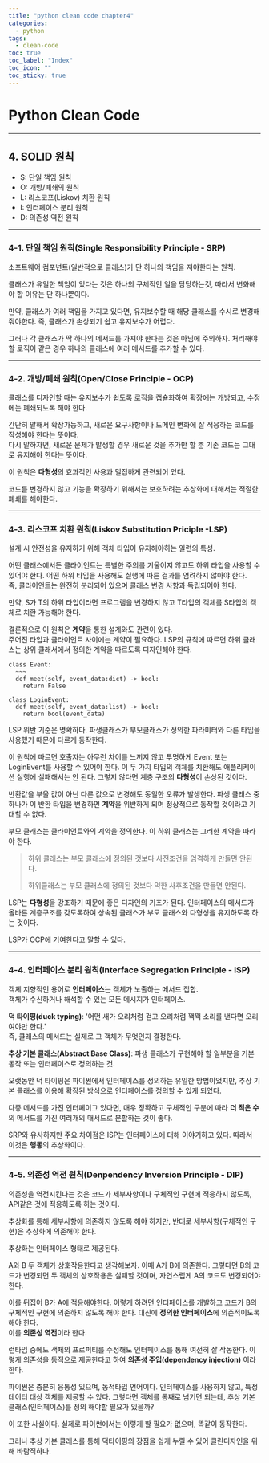 ```yaml
---
title: "python clean code chapter4"
categories:
  - python
tags:
  - clean-code
toc: true
toc_label: "Index"
toc_icon: ""
toc_sticky: true
---
```

# Python Clean Code

---

## 4. SOLID 원칙

+ S: 단일 책임 원칙
+ O: 개방/폐쇄의 원칙
+ L: 리스코프(Liskov) 치환 원칙
+ I: 인터페이스 분리 원칙
+ D: 의존성 역전 원칙

---

### 4-1. 단일 책임 원칙(Single Responsibility Principle - SRP)

소프트웨어 컴포넌트(일반적으로 클래스)가 단 하나의 책임을 져야한다는 원칙.

클래스가 유일한 책임이 있다는 것은 하나의 구체적인 일을 담당하는것, 따라서 변화해야 할 이유는 단 하나뿐이다.

만약, 클래스가 여러 책임을 가지고 있다면, 유지보수할 때 해당 클래스를 수시로 변경해줘야한다. 즉, 클래스가 손상되기 쉽고 유지보수가 어렵다.

그러나 각 클래스가 딱 하나의 메서드를 가져야 한다는 것은 아님에 주의하자. 처리해야할 로직이 같은 경우 하나의 클래스에 여러 메서드를 추가할 수 있다.

---

### 4-2. 개방/폐쇄 원칙(Open/Close Principle - OCP)

클래스를 디자인할 때는 유지보수가 쉽도록 로직을 캡슐화하여 확장에는 개방되고, 수정에는 폐쇄되도록 해야 한다.

간단히 말해서 확장가능하고, 새로운 요구사항이나 도메인 변화에 잘 적응하는 코드를 작성해야 한다는 뜻이다.  
다시 말하자면, 새로운 문제가 발생할 경우 새로운 것을 추가만 할 뿐 기존 코드는 그대로 유지해야 한다는 뜻이다.

이 원칙은 **다형성**의 효과적인 사용과 밀접하게 관련되어 있다.

코드를 변경하지 않고 기능을 확장하기 위해서는 보호하려는 추상화에 대해서는 적절한 폐쇄를 해야한다.

---

### 4-3. 리스코프 치환 원칙(Liskov Substitution Priciple -LSP)

설계 시 안전성을 유지하기 위해 객체 타입이 유지해야하는 일련의 특성.

어떤 클래스에서든 클라이언트는 특별한 주의를 기울이지 않고도 하위 타입을 사용할 수 있어야 한다. 어떤 하위 타입을 사용해도 실행에 따른 결과를 염려하지 않아야 한다.  
즉, 클라이언트는 완전히 분리되어 있으며 클래스 변경 사항과 독립되어야 한다.

만약, S가 T의 하위 타입이라면 프로그램을 변경하지 않고 T타입의 객체를 S타입의 객체로 치환 가능해야 한다.

결론적으로 이 원칙은 **계약**을 통한 설계와도 관련이 있다.  
주어진 타입과 클라이언트 사이에는 계약이 필요하다.
LSP의 규칙에 따르면 하위 클래스는 상위 클래서에서 정의한 계약을 따르도록 디자인해야 한다.

```
class Event:
  ~~~
  def meet(self, event_data:dict) -> bool:
    return False

class LoginEvent:
  def meet(self, event_data:list) -> bool:
    return bool(event_data)

```

LSP 위반 기준은 명확하다. 파생클래스가 부모클래스가 정의한  파라미터와 다른 타입을 사용했기 때문에 다르게 동작한다.

이 원칙에 따르면 호출자는 아무런 차이를 느끼지 않고 투명하게 Event 또는 LoginEvent를 사용할 수 있어야 한다. 이 두 가지 타입의 객체를 치환해도 애플리케이션 실행에 실패해서는 안 된다. 그렇지 않다면 계층 구조의 **다형성**이 손상된 것이다.

반환값을 부울 값이 아닌 다른 값으로 변경해도 동일한 오류가 발생한다. 파생 클래스 중 하나가 이 반환 타입을 변경하면 **계약**을 위반하게 되며 정상적으로 동작할 것이라고 기대할 수 없다.

부모 클래스는 클라이언트와의 계약을 정의한다. 이 하위 클래스는 그러한 계약을 따라야 한다.
> 하위 클래스는 부모 클래스에 정의된 것보다 사전조건을 엄격하게 만들면 안된다.
>
>하위클래스는 부모 클래스에 정의된 것보다 약한 사후조건을 만들면 안된다.

LSP는 **다형성**을 강조하기 때문에 좋은 디자인의 기초가 된다.
인터페이스의 메서드가 올바른 계층구조를 갖도록하여 상속된 클래스가 부모 클래스와 다형성을 유지하도록 하는 것이다.

LSP가 OCP에 기여한다고 말할 수 있다.

---

### 4-4. 인터페이스 분리 원칙(Interface Segregation Principle - ISP)


객체 지향적인 용어로 **인터페이스**는 객체가 노출하는 메서드 집합.  
객체가 수신하거나 해석할 수 있는 모든 메시지가 인터페이스.

**덕 타이핑(duck typing)**: '어떤 새가 오리처럼 걷고 오리처럼 꽥꽥 소리를 낸다면 오리여야만 한다.'  
즉, 클래스의 메서드는 실제로 그 객체가 무엇인지 결정한다.

**추상 기본 클래스(Abstract Base Class)**: 파생 클래스가 구현해야 할 일부분을 기본 동작 또는 인터페이스로 정의하는 것.

오랫동안 덕 타이핑은 파이썬에서 인터페이스를 정의하는 유일한 방법이었지만, 추상 기본 클래스를 이용해 확장된 방식으로 인터페이스를 정의할 수 있게 되었다.

다중 메서드를 가진 인터페이그 있다면, 매우 정확하고 구체적인 구분에 따라 **더 적은 수**의 메서드를 가진 여러개의 매서드로 분할하는 것이 좋다.

SRP와 유사하지만 주요 차이점은 ISP는 인터페이스에 대해 이야기하고 있다. 따라서 이것은 **행동**의 추상화이다.


---

### 4-5. 의존성 역전 원칙(Denpendency Inversion Principle - DIP)

의존성을 역전시킨다는 것은 코드가 세부사항이나 구체적인 구현에 적응하지 않도록, API같은 것에 적응하도록 하는 것이다.

추상화를 통해 세부사항에 의존하지 않도록 해야 하지만, 반대로 세부사항(구체적인 구현)은 추상화에 의존해야 한다.

추상화는 인터페이스 형태로 제공된다.

A와 B 두 객체가 상호작용한다고 생각해보자. 이때 A가 B에 의존한다. 그렇다면 B의 코드가 변경되면 두 객체의 상호작용은 실패할 것이며, 자연스럽게 A의 코드도 변경되어야 한다.

이를 뒤집어 B가 A에 적응해야한다.
이렇게 하려면 인터페이스를 개발하고 코드가 B의 구체적인 구현에 의존하지 않도록 해야 한다. 대신에 **정의한 인터페이스**에 의존적이도록 해야 한다.  
이를 **의존성 역전**이라 한다.

런타임 중에도 객체의 프로퍼티를 수정해도 인터페이스를 통해 여전히 잘 작동한다. 이렇게 의존성을 동적으로 제공한다고 하여 **의존성 주입(dependency injection)** 이라 한다.

파이썬은 충분히 융통성 있으며, 동적타입 언어이다.
인터페이스를 사용하지 않고, 특정 데이터 대상 객체를 제공할 수 있다. 그렇다면 객체를 통째로 넘기면 되는데, 추상 기본 클래스(인터페이스)를 정의 해야할 필요가 있을까?

이 또한 사실이다. 실제로 파이썬에서는 이렇게 할 필요가 없으며, 똑같이 동작한다.  

그러나 추상 기본 클래스를 통해 덕타이핑의 장점을 쉽게 누릴 수 있어 클린디자인을 위해 바람직하다.


